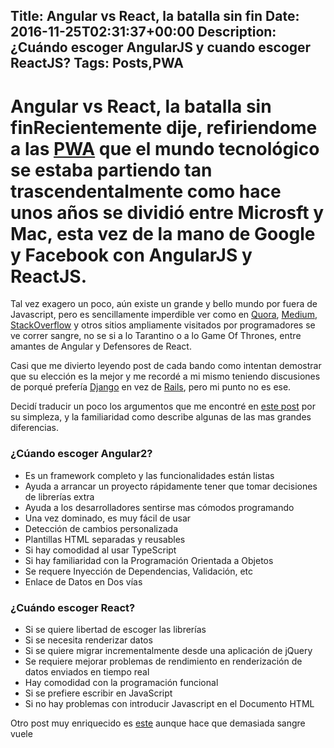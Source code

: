 Title: Angular vs React, la batalla sin fin
Date: 2016-11-25T02:31:37+00:00
Description: ¿Cuándo escoger AngularJS y cuando escoger ReactJS?
Tags: Posts,PWA
---
# Angular vs React, la batalla sin finRecientemente dije, refiriendome a las [PWA](http://tutorialzine.com/2016/09/everything-you-should-know-about-progressive-web-apps/) que el mundo tecnológico se estaba partiendo tan trascendentalmente como hace unos años se dividió entre Microsft y Mac, esta vez de la mano de Google y Facebook con AngularJS y ReactJS.

Tal vez exagero un poco, aún existe un grande y bello mundo por fuera de Javascript, pero es sencillamente imperdible ver como en [Quora](https://quora.com), [Medium](https://medium.com), [StackOverflow](https://stackoverflow.com) y otros sitios ampliamente visitados por programadores se ve correr sangre, no se si a lo Tarantino o a lo Game Of Thrones, entre amantes de Angular y Defensores de React.

Casi que me divierto leyendo post de cada bando como intentan demostrar que su elección es la mejor y me recordé a mi mismo teniendo discusiones de porqué prefería [Django](http://djangoproject.com) en vez de [Rails](http://rubyonrails.org), pero mi punto no es ese.

Decidí traducir un poco los argumentos que me encontré en [este post](https://medium.com/@nmamikonyan/when-choose-react-or-angular-2-d4006cd6617c) por su simpleza, y la familiaridad como describe algunas de las mas grandes diferencias.

### ¿Cúando escoger Angular2?
- Es un framework completo y las funcionalidades están listas
- Ayuda a arrancar un proyecto rápidamente tener que tomar decisiones de librerías extra
- Ayuda a los desarrolladores sentirse mas cómodos programando
- Una vez dominado, es muy fácil de usar
- Detección de cambios personalizada
- Plantillas HTML separadas y reusables
- Si hay comodidad al usar TypeScript
- Si hay familiaridad con la Programación Orientada a Objetos
- Se requere Inyección de Dependencias, Validación, etc
- Enlace de Datos en Dos vías
### ¿Cuándo escoger React?
- Si se quiere libertad de escoger las librerías
- Si se necesita renderizar datos
- Si se quiere migrar incrementalmente desde una aplicación de jQuery
- Se requiere mejorar problemas de rendimiento en renderización de datos enviados en tiempo real
- Hay comodidad con la programación funcional
- Si se prefiere escribir en JavaScript
- Si no hay problemas con introducir Javascript en el Documento HTML

Otro post muy enriquecido es [este](https://medium.freecodecamp.com/angular-2-versus-react-there-will-be-blood-66595faafd51) aunque hace que demasiada sangre vuele